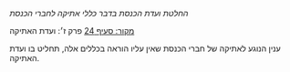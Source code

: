 *החלטת ועדת הכנסת בדבר כללי אתיקה לחברי הכנסת*

[מקור: סעיף 24](https://he.wikisource.org/wiki/%D7%9B%D7%9C%D7%9C%D7%99_%D7%90%D7%AA%D7%99%D7%A7%D7%94_%D7%9C%D7%97%D7%91%D7%A8%D7%99_%D7%94%D7%9B%D7%A0%D7%A1%D7%AA#%D7%A4%D7%A8%D7%A7_%D7%96#סעיף_24)
פרק ז׳: ועדת האתיקה

ענין הנוגע לאתיקה של חברי הכנסת שאין עליו הוראה בכללים אלה, תחליט בו ועדת האתיקה.